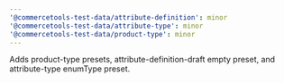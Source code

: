 ```yaml
---
'@commercetools-test-data/attribute-definition': minor
'@commercetools-test-data/attribute-type': minor
'@commercetools-test-data/product-type': minor
---
```


Adds product-type presets, attribute-definition-draft empty preset, and attribute-type enumType preset.
